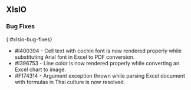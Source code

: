 ## XlsIO

### Bug Fixes
{:#xlsio-bug-fixes}

* \#I400394 - Cell text with cochin font is now rendered properly while substituting Arial font in Excel to PDF conversion.
* \#I396753 - Line color is now rendered properly while converting an Excel chart to image.
* \#F174314 - Argument exception thrown while parsing Excel document with formulas in Thai culture is now resolved.

